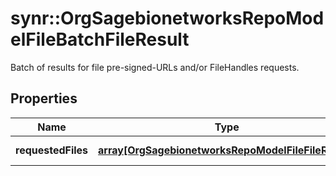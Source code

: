 # synr::OrgSagebionetworksRepoModelFileBatchFileResult

Batch of results for file pre-signed-URLs and/or FileHandles requests.

## Properties
Name | Type | Description | Notes
------------ | ------------- | ------------- | -------------
**requestedFiles** | [**array[OrgSagebionetworksRepoModelFileFileResult]**](org.sagebionetworks.repo.model.file.FileResult.md) | Defines the files to get. | [optional] 


